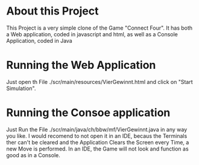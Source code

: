 # About this Project
This Project is a very simple clone of the Game "Connect Four". It has both a Web application, coded in javascript and html, as well as a Console Application, coded in Java

# Running the Web Application
Just open th File ./scr/main/resources/VierGewinnt.html and click on "Start Simulation".

# Running the Consoe application 
Just Run the File ./scr/main/java/ch/bbw/mf/VierGewinnt.java in any way you like. 
I would recomend to not open it in an IDE, becaus the Terminals ther can't be cleared and the Application Clears the Screen every Time, a new Move is performed. 
In an IDE, the Game will not look and function as good as in a Console.

